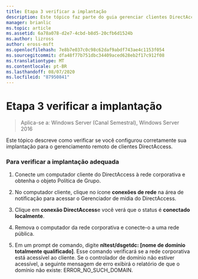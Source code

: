 ```yaml
---
title: Etapa 3 verificar a implantação
description: Este tópico faz parte do guia gerenciar clientes DirectAccess remotamente no Windows Server 2016.
manager: brianlic
ms.topic: article
ms.assetid: 6a78a078-d2e7-4cbd-b8d5-20cfb6d1524b
ms.author: lizross
author: eross-msft
ms.openlocfilehash: 7e8b7e037c0c98c62daf9abdf743ae4c1153f054
ms.sourcegitcommit: dfa48f77b751dbc34409aced628eb2f17c912f08
ms.translationtype: MT
ms.contentlocale: pt-BR
ms.lasthandoff: 08/07/2020
ms.locfileid: "87950841"
---
```

# <a name="step-3-verify-the-deployment"></a>Etapa 3 verificar a implantação

>Aplica-se a: Windows Server (Canal Semestral), Windows Server 2016

Este tópico descreve como verificar se você configurou corretamente sua implantação para o gerenciamento remoto de clientes DirectAccess.

### <a name="to-verify-proper-deployment"></a>Para verificar a implantação adequada

1.  Conecte um computador cliente do DirectAccess à rede corporativa e obtenha o objeto Política de Grupo.

2.  No computador cliente, clique no ícone **conexões de rede** na área de notificação para acessar o Gerenciador de mídia do DirectAccess.

3.  Clique em **conexão DirectAccess**e você verá que o status é **conectado localmente**.

4.  Remova o computador da rede corporativa e conecte-o a uma rede pública.

5.  Em um prompt de comando, digite **nltest/dsgetdc: [nome de domínio totalmente qualificado]**. Esse comando verificará se a rede corporativa está acessível ao cliente. Se o controlador de domínio não estiver acessível, a seguinte mensagem de erro exibirá o relatório de que o domínio não existe: ERROR_NO_SUCH_DOMAIN.



